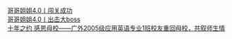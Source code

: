   
[哥哥姐姐4.0丨闯关成功](http://www.dianyue.me/archives/722/q5w5944a3owmexvw/)  
[哥哥姐姐4.0丨出击大boss](http://www.dianyue.me/archives/715/zemvnvdmzyjd2j63/)  
[十年之约   感恩母校——广外2005级应用英语专业1班校友重回母校，共叙师生情](http://www.dianyue.me/archives/125/dnwz44d6o2xae9ui/)